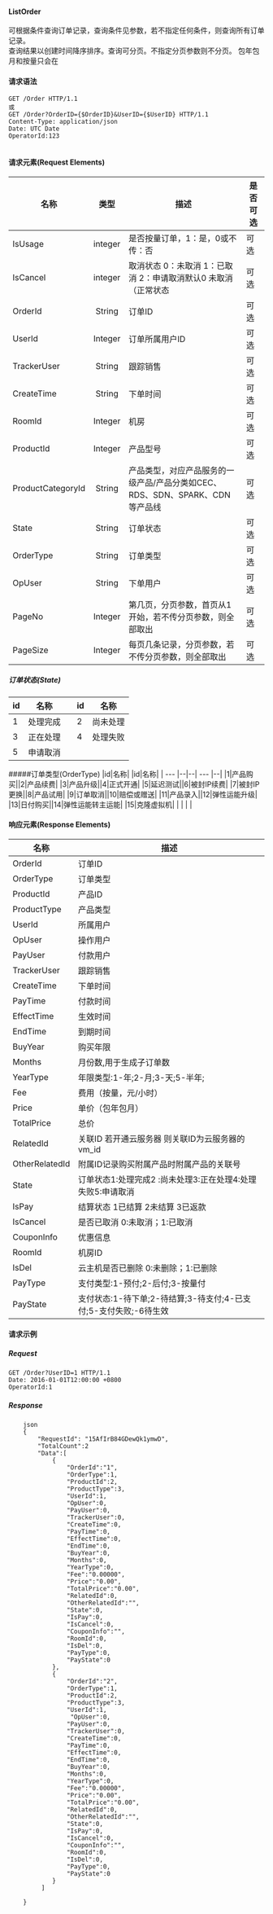 #### ListOrder

可根据条件查询订单记录，查询条件见参数，若不指定任何条件，则查询所有订单记录。  
查询结果以创建时间降序排序。查询可分页。不指定分页参数则不分页。
包年包月和按量只会在

#### 请求语法

```
GET /Order HTTP/1.1
或
GET /Order?OrderID={$OrderID}&UserID={$UserID} HTTP/1.1
Content-Type: application/json
Date: UTC Date
OperatorId:123


```

#### 请求元素(Request Elements)

|名称|类型|	描述|是否可选|
| ------------- |:-------------:| -------------| ------------- |
|IsUsage|integer|是否按量订单，1：是，0或不传：否 |可选|
|IsCancel|integer|取消状态 0：未取消 1：已取消 2：申请取消默认0 未取消（正常状态|可选|
|OrderId|String|订单ID|可选|
|UserId|Integer|订单所属用户ID|可选|
|TrackerUser|String|跟踪销售|可选|
|CreateTime|String|下单时间|可选|
|RoomId|Integer|机房|可选|
|ProductId|Integer|产品型号|可选|
|ProductCategoryId|String|产品类型，对应产品服务的一级产品/产品分类如CEC、RDS、SDN、SPARK、CDN等产品线|可选|
|State|String|订单状态|可选|
|OrderType|String|订单类型|可选|
|OpUser|String|下单用户|可选|
|PageNo|Integer|第几页，分页参数，首页从1开始，若不传分页参数，则全部取出|可选|
|PageSize|Integer|每页几条记录，分页参数，若不传分页参数，则全部取出|可选|



##### 订单状态(State)
|id|名称| |id|名称|
| --- |--|--| --- |--|
|1|处理完成| |2|尚未处理|
|3|正在处理| |4|处理失败|
|5|申请取消| | | | |


#####订单类型(OrderType)
|id|名称| |id|名称|
| --- |--|--| --- |--|
|1|产品购买||2|产品续费|
|3|产品升级||4|正式开通|
|5|延迟测试||6|被封IP续费|
|7|被封IP更换||8|产品试用|
|9|订单取消||10|赔偿或赠送|
|11|产品录入||12|弹性运能升级|
|13|日付购买||14|弹性运能转主运能|
|15|克隆虚拟机| | | | |


#### 响应元素(Response Elements)
|名称|  描述|
| ------------- | -------------|
|OrderId|订单ID|
|OrderType|订单类型|
|ProductId|产品ID|
|ProductType|产品类型|
|UserId|所属用户|
|OpUser|操作用户|
|PayUser|付款用户|
|TrackerUser|跟踪销售|
|CreateTime|下单时间|
|PayTime|付款时间|
|EffectTime|生效时间|
|EndTime|到期时间|
|BuyYear|购买年限|
|Months|月份数,用于生成子订单数|
|YearType|年限类型:1-年;2-月;3-天;5-半年;|
|Fee|费用（按量，元/小时）|
|Price|单价（包年包月）|
|TotalPrice|总价|
|RelatedId|关联ID 若开通云服务器 则关联ID为云服务器的vm_id|
|OtherRelatedId|附属ID记录购买附属产品时附属产品的关联号|
|State|订单状态1:处理完成2 :尚未处理3:正在处理4:处理失败5:申请取消|
|IsPay|结算状态 1已结算 2未结算 3已返款|
|IsCancel|是否已取消 0:未取消；1:已取消|
|CouponInfo|优惠信息|
|RoomId|机房ID|
|IsDel|云主机是否已删除 0:未删除；1:已删除|
|PayType|支付类型:1-预付;2-后付;3-按量付|
|PayState|支付状态:1-待下单;2-待结算;3-待支付;4-已支付;5-支付失败;-6待生效|

#### 请求示例

##### Request
```
GET /Order?UserID=1 HTTP/1.1
Date: 2016-01-01T12:00:00 +0800
OperatorId:1

```
##### Response

```
	json
	{
	    "RequestId": "15AfIrB84GDewQk1ymwD",
        "TotalCount":2
        "Data":[
            {
                "OrderId":"1",
                "OrderType":1,
                "ProductId":2,
                "ProductType":3,
                "UserId":1,
                "OpUser":0,
                "PayUser":0,
                "TrackerUser":0,
                "CreateTime":0,
                "PayTime":0,
                "EffectTime":0,
                "EndTime":0,
                "BuyYear":0,
                "Months":0,
                "YearType":0,
                "Fee":"0.00000",
                "Price":"0.00",
                "TotalPrice":"0.00",
                "RelatedId":0,
                "OtherRelatedId":"",
                "State":0,
                "IsPay":0,
                "IsCancel":0,
                "CouponInfo":"",
                "RoomId":0,
                "IsDel":0,
                "PayType":0,
                "PayState":0
            },
            {
                "OrderId":"2",
                "OrderType":1,
                "ProductId":2,
                "ProductType":3,
                "UserId":1,
                 "OpUser":0,
                "PayUser":0,
                "TrackerUser":0,
                "CreateTime":0,
                "PayTime":0,
                "EffectTime":0,
                "EndTime":0,
                "BuyYear":0,
                "Months":0,
                "YearType":0,
                "Fee":"0.00000",
                "Price":"0.00",
                "TotalPrice":"0.00",
                "RelatedId":0,
                "OtherRelatedId":"",
                "State":0,
                "IsPay":0,
                "IsCancel":0,
                "CouponInfo":"",
                "RoomId":0,
                "IsDel":0,
                "PayType":0,
                "PayState":0
            }
         ]
	
	}
```

